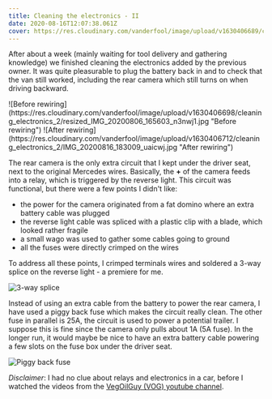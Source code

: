 ```yaml
---
title: Cleaning the electronics - II
date: 2020-08-16T12:07:38.061Z
cover: https://res.cloudinary.com/vanderfool/image/upload/v1630406689/cleaning_electronics_2/IMG_20200815_163524_jsuh3c.jpg
---
```


After about a week (mainly waiting for tool delivery and gathering knowledge) we finished cleaning the electronics added by the previous owner.
It was quite pleasurable to plug the battery back in and to check that the van still worked, including the rear camera which still turns on when driving backward.

<div class="row-image">
![Before rewiring](https://res.cloudinary.com/vanderfool/image/upload/v1630406698/cleaning_electronics_2/resized_IMG_20200806_165603_n3nwj1.jpg "Before rewiring")
![After rewiring](https://res.cloudinary.com/vanderfool/image/upload/v1630406712/cleaning_electronics_2/IMG_20200816_183009_uaicwj.jpg "After rewiring")
</div>

The rear camera is the only extra circuit that I kept under the driver seat, next to the original Mercedes wires.
Basically, the **+** of the camera feeds into a relay, which is triggered by the reverse light.
This circuit was functional, but there were a few points I didn't like:

* the power for the camera originated from a fat domino where an extra battery cable was plugged
* the reverse light cable was spliced with a plastic clip with a blade, which looked rather fragile
* a small wago was used to gather some cables going to ground
* all the fuses were directly crimped on the wires

To address all these points, I crimped terminals wires and soldered a 3-way splice on the reverse light - a premiere for me.

![3-way splice](https://res.cloudinary.com/vanderfool/image/upload/v1630406723/cleaning_electronics_2/IMG_20200815_153513_njko4w.jpg "3-way splice")

Instead of using an extra cable from the battery to power the rear camera, I have used a piggy back fuse which makes the circuit really clean.
The other fuse in parallel is 25A, the circuit is used to power a potential trailer.
I suppose this is fine since the camera only pulls about 1A (5A fuse).
In the longer run, it would maybe be nice to have an extra battery cable powering a few slots on the fuse box under the driver seat.

![Piggy back fuse](https://res.cloudinary.com/vanderfool/image/upload/v1630406734/cleaning_electronics_2/IMG_20200816_182916_eqq3ce.jpg "piggy back fuse")

_Disclaimer_: I had no clue about relays and electronics in a car, before I watched the videos from the [VegOilGuy (VOG) youtube channel](https://www.youtube.com/watch?v=T1o29KTVbTE).
